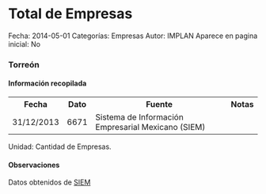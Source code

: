 Total de Empresas
=====

Fecha: 2014-05-01
Categorías: Empresas
Autor: IMPLAN
Aparece en pagina inicial: No

### Torreón

#### Información recopilada

<table class="table table-hover table-bordered matriz">
  <tr><th>Fecha</th><th>Dato</th><th>Fuente</th><th>Notas</th></tr>
  <tr><td class="centrado">31/12/2013</td><td class="derecha">6671</td><td>Sistema de Información Empresarial Mexicano (SIEM)</td><td></td></tr>
</table>

Unidad: Cantidad de Empresas.

#### Observaciones

Datos obtenidos de [SIEM](http://www.siem.gob.mx/siem/estadisticas/EstadoTamanoPublico.asp?p=1)
